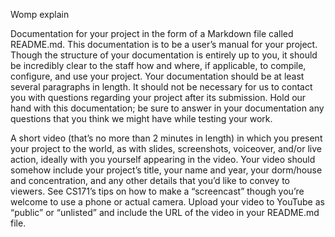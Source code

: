 Womp explain

Documentation for your project in the form of a Markdown file called README.md. This documentation is to be a user’s manual for your project. Though the structure of your documentation is entirely up to you, it should be incredibly clear to the staff how and where, if applicable, to compile, configure, and use your project. Your documentation should be at least several paragraphs in length. It should not be necessary for us to contact you with questions regarding your project after its submission. Hold our hand with this documentation; be sure to answer in your documentation any questions that you think we might have while testing your work.


A short video (that’s no more than 2 minutes in length) in which you present your project to the world, as with slides, screenshots, voiceover, and/or live action, ideally with you yourself appearing in the video. Your video should somehow include your project’s title, your name and year, your dorm/house and concentration, and any other details that you’d like to convey to viewers. See CS171’s tips on how to make a “screencast” though you’re welcome to use a phone or actual camera. Upload your video to YouTube as “public” or “unlisted” and include the URL of the video in your README.md file.
